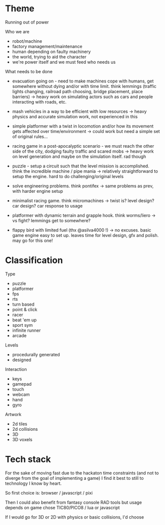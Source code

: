 # Theme

Running out of power


Who we are

* robot/machine
* factory management/maintenance
* human depending on faulty machinery
* the world, trying to aid the character
* we're power itself and we must feed who needs us


What needs to be done

* evacuation going on - need to make machines cope with humans, get somewhere without dying and/or with time limit. think lemmings
  (traffic lights changing, railroad path choosing, bridge placement, place barriers)
  -> heavy work on simulating actors such as cars and people interacting with roads, etc.

* mash vehicles in a way to be efficient with low resources
  -> heavy physics and accurate simulation work, not experienced in this

* simple platformer with a twist in locomotion and/or how its movement gets affected over time/environment
  -> could work but need a simple set of original rules...

* racing game in a post-apocalyptic scenario - we must reach the other side of the city, dodging faulty traffic and scared mobs
  -> heavy work on level generation and maybe on the simulation itself. rad though

* puzzle - setup a circuit such that the level mission is accomplished. think the incredible machine / pipe mania
  -> relatively straightforward to setup the engine. hard to do challenging/original levels

* solve engineering problems. think pontifex
  -> same problems as prev, with harder engine setup

* minimalist racing game. think micromachines
  -> twist is? level design? car design? car response to usage

* platformer with dynamic terrain and grapple hook. think worms/liero
  -> vs fight? lemmings get to somewhere?

* flappy bird with limited fuel (thx @asilva4000 !)
  -> no excuses. basic game engine easy to set up. leaves time for level design, gfx and polish. may go for this one! 


# Classification

Type

* puzzle
* platformer
* fps
* rts
* turn based
* point & click
* racer
* beat 'em up
* sport sym
* infinite runner
* arcade


Levels

* procedurally generated
* designed


Interaction

* keys
* gamepad
* touch
* webcam
* hand
* gyro


Artwork

* 2d tiles
* 2d collisions
* 3D
* 3D voxels


# Tech stack

For the sake of moving fast due to the hackaton time constraints (and not to diverge from the goal of implementing a game)
I find it best to still to technology I know by heart.

So first choice is:
browser / javascript / pixi

Then I could also benefit from fantasy console RAD tools but usage depends on game chose
TIC80/PICO8 / lua or javascript

If I would go for 3D or 2D with physics or basic collisions, I'd choose
